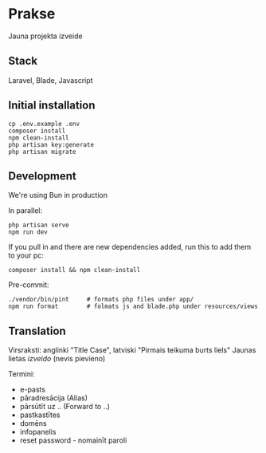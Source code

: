 # Prakse

Jauna projekta izveide

## Stack

Laravel, Blade, Javascript

## Initial installation

    cp .env.example .env
    composer install
    npm clean-install
    php artisan key:generate
    php artisan migrate
    
## Development

We're using Bun in production

In parallel:

    php artisan serve
    npm run dev

If you pull in and there are new dependencies added, run this to add them to your pc:

    composer install && npm clean-install

Pre-commit: 

    ./vendor/bin/pint     # formats php files under app/
    npm run format        # folmats js and blade.php under resources/views

## Translation

Virsraksti: anglinki "Title Case", latviski "Pirmais teikuma burts liels"
Jaunas lietas *izveido* (nevis pievieno)

Termini:

  - e-pasts
  - pāradresācija  (Alias)
  - pārsūtīt uz .. (Forward to ..)
  - pastkastītes
  - domēns
  - infopanelis
  - reset password - nomainīt paroli
